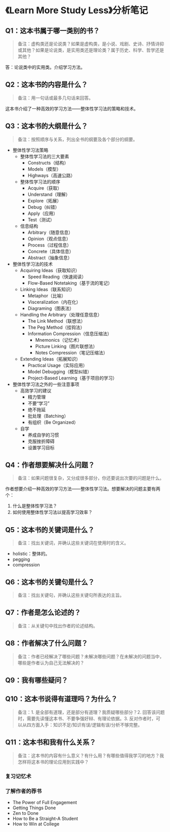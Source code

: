 # 《Learn More Study Less》分析笔记

## Q1：这本书属于哪一类别的书？

> 备注：虚构类还是论说类？如果是虚构类，是小说、戏剧、史诗、抒情诗抑或其他？如果是论说类，是实用类还是理论类？属于历史、科学、哲学还是其他？

答：论说类中的实用类。介绍学习方法。

## Q2：这本书的内容是什么？

> 备注：用一句话或最多几句话来回答。

这本书介绍了一种高效的学习方法——整体性学习法的策略和技术。

## Q3：这本书的大纲是什么？

> 备注：按照顺序与关系，列出全书的纲要及各个部分的纲要。

- 整体性学习法策略
  - 整体性学习法的三大要素
    - Constructs（结构）
    - Models（模型）
    - Highways（高速公路）
  - 整体性学习法的顺序
    - Acquire（获取）
    - Understand（理解）
    - Explore（拓展）
    - Debug（纠错）
    - Apply（应用）
    - Test（测试）
  - 信息结构
    - Arbitrary（随意信息）
    - Opinion（观点信息）
    - Process（过程信息）
    - Concrete（具体信息）
    - Abstract（抽象信息）
- 整体性学习法的技术
  - Acquiring Ideas（获取知识）
    - Speed Reading（快速阅读）
    - Flow-Based Notetaking（基于流的笔记）
  - Linking Ideas（联系知识）
    - Metaphor（比喻）
    - Visceralization（内在化）
    - Diagraming（图表法）
  - Handling the Arbitrary（处理任意信息）
    - The Link Method（联想法）
    - The Peg Method（挂钩法）
    - Information Compression（信息压缩法）
      - Mnemonics（记忆术）
      - Picture Linking（图片联想法）
      - Notes Compression（笔记压缩法）
  - Extending Ideas（拓展知识）
    - Practical Usage（实际应用）
    - Model Debugging（模型纠错）
    - Project-Based Learning（基于项目的学习）
- 整体性学习法之外的一些注意事项
  - 高效学习的建议
    - 精力管理
    - 不要“学习”
    - 绝不拖延
    - 批处理（Batching）
    - 有组织（Be Organized）
  - 自学
    - 养成自学的习惯
    - 克服挫折障碍
    - 设置学习目标

## Q4：作者想要解决什么问题？

> 备注：如果问题很复杂，又分成很多部分，你还要说出次要的问题是什么。

作者想要介绍一种高效的学习方法——整体性学习法。想要解决的问题主要有两个：

1. 什么是整体性学习法？
2. 如何使用整体性学习法以提高学习效率？

## Q5：这本书的关键词是什么？

> 备注：找出关键词，并确认这些关键词在使用时的含义。

- holistic：整体的。
- pegging
- compression

## Q6：这本书的关键句是什么？

> 备注：找出关键句，并确认这些关键句所表达的主旨。

## Q7：作者是怎么论述的？

> 备注：从关键句中找出作者的论述结构。

## Q8：作者解决了什么问题？

> 备注：作者已经解决了哪些问题？未解决哪些问题？在未解决的问题当中，哪些是作者认为自己无法解决的？

## Q9：我有哪些疑问？

## Q10：这本书说得有道理吗？为什么？

> 备注：1. 是全部有道理，还是部分有道理？我质疑哪些部分？2. 回答该问题时，需要先读懂这本书、不要争强好辩、有理论依据。3. 反对作者时，可以从四方面入手：知识不足/知识有误/逻辑有误/分析不够完整。

## Q11：这本书和我有什么关系？

> 备注：这本书的内容有什么意义？有什么用？有哪些值得我学习的地方？我怎样将这本书的理论应用到实践中？

### 复习记忆术

### 了解作者的荐书

- The Power of Full Engagement
- Getting Things Done
- Zen to Done
- How to Be a Straight-A Student
- How to Win at College
